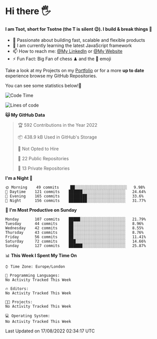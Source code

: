 # Hi there :raised_hand_with_fingers_splayed:
#### I am Tsot, short for Tsotne (the T is silent :wink:). I build & break things :space_invader:
- :telescope: Passionate about building fast, scalable and flexible products
- :seedling: I am currently learning the latest JavaScript framework 
- :mailbox: How to reach me: [@My LinkedIn](https://www.linkedin.com/in/tsotne-gvadzabia/) or [@My Website](https://tsotne.co.uk/contact)
- :zap: Fun Fact: Big Fan of chess ♟ and the 👾 emoji

Take a look at my Projects on my [Portfolio](https://tsotne.co.uk/) or for a more **up to date** experience browse my GitHub Repositories.

You can see some statistics below!:space_invader:
<!--START_SECTION:waka-->
![Code Time](http://img.shields.io/badge/Code%20Time-527%20hrs%2024%20mins-blue)

![Lines of code](https://img.shields.io/badge/From%20Hello%20World%20I%27ve%20Written-627%20Thousand%20lines%20of%20code-blue)

**🐱 My GitHub Data** 

> 🏆 592 Contributions in the Year 2022
 > 
> 📦 438.9 kB Used in GitHub's Storage 
 > 
> 🚫 Not Opted to Hire
 > 
> 📜 22 Public Repositories 
 > 
> 🔑 13 Private Repositories  
 > 
**I'm a Night 🦉** 

```text
🌞 Morning    49 commits     ██░░░░░░░░░░░░░░░░░░░░░░░   9.98% 
🌆 Daytime    121 commits    ██████░░░░░░░░░░░░░░░░░░░   24.64% 
🌃 Evening    165 commits    ████████░░░░░░░░░░░░░░░░░   33.6% 
🌙 Night      156 commits    ████████░░░░░░░░░░░░░░░░░   31.77%

```
📅 **I'm Most Productive on Sunday** 

```text
Monday       107 commits    █████░░░░░░░░░░░░░░░░░░░░   21.79% 
Tuesday      44 commits     ██░░░░░░░░░░░░░░░░░░░░░░░   8.96% 
Wednesday    42 commits     ██░░░░░░░░░░░░░░░░░░░░░░░   8.55% 
Thursday     43 commits     ██░░░░░░░░░░░░░░░░░░░░░░░   8.76% 
Friday       56 commits     ██░░░░░░░░░░░░░░░░░░░░░░░   11.41% 
Saturday     72 commits     ███░░░░░░░░░░░░░░░░░░░░░░   14.66% 
Sunday       127 commits    ██████░░░░░░░░░░░░░░░░░░░   25.87%

```


📊 **This Week I Spent My Time On** 

```text
⌚︎ Time Zone: Europe/London

💬 Programming Languages: 
No Activity Tracked This Week

🔥 Editors: 
No Activity Tracked This Week

🐱‍💻 Projects: 
No Activity Tracked This Week

💻 Operating System: 
No Activity Tracked This Week

```


 Last Updated on 17/08/2022 02:34:17 UTC
<!--END_SECTION:waka-->
